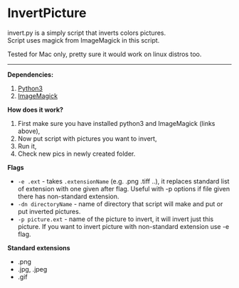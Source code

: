 # InvertPicture
invert.py is a simply script that inverts colors pictures. <br />
Script uses magick from ImageMagick in this script. <br />

Tested for Mac only, pretty sure it would work on linux distros too. <br />

---

**Dependencies:**
1. [Python3](https://www.python.org)
2. [ImageMagick](https://imagemagick.org/index.php)

**How does it work?**<br />
1. First make sure you have installed python3 and ImageMagick (links above),
2. Now put script with pictures you want to invert,
3. Run it,
4. Check new pics in newly created folder.

**Flags**
* ```-e .ext``` - takes ```.extensionName``` (e.g. .png .tiff ..), it replaces standard list of extension with one given after flag. Useful with -p options if file given there has non-standard extension.
* ```-dn directoryName``` - name of directory that script will make and put or put inverted pictures.
* ```-p picture.ext``` - name of the picture to invert, it will invert just this picture. If you want to invert picture with non-standard extension use -e flag.

**Standard extensions**
- .png
- .jpg, .jpeg
- .gif
